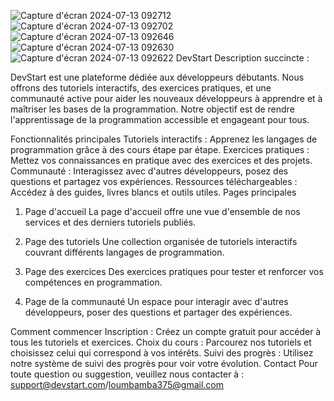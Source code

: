 ![Capture d'écran 2024-07-13 092712](https://github.com/user-attachments/assets/aead1e81-a407-4851-8dc8-20fbeaa94936)
![Capture d'écran 2024-07-13 092702](https://github.com/user-attachments/assets/e75b77e3-1475-4ab5-967d-3dc5f4e6e671)
![Capture d'écran 2024-07-13 092646](https://github.com/user-attachments/assets/35abf3dd-e241-4dd5-b8de-f9464c8c9c1e)
![Capture d'écran 2024-07-13 092630](https://github.com/user-attachments/assets/be7540bc-79dd-480c-b65e-c57db492ad49)
![Capture d'écran 2024-07-13 092622](https://github.com/user-attachments/assets/241843bc-b060-48c8-8f03-e125a576a577)
DevStart
Description succincte :

DevStart est une plateforme dédiée aux développeurs débutants. Nous offrons des tutoriels interactifs, des exercices pratiques, et une communauté active pour aider les nouveaux développeurs à apprendre et à maîtriser les bases de la programmation. Notre objectif est de rendre l'apprentissage de la programmation accessible et engageant pour tous.

Fonctionnalités principales
Tutoriels interactifs : Apprenez les langages de programmation grâce à des cours étape par étape.
Exercices pratiques : Mettez vos connaissances en pratique avec des exercices et des projets.
Communauté : Interagissez avec d'autres développeurs, posez des questions et partagez vos expériences.
Ressources téléchargeables : Accédez à des guides, livres blancs et outils utiles.
Pages principales
1. Page d'accueil
La page d'accueil offre une vue d'ensemble de nos services et des derniers tutoriels publiés.


2. Page des tutoriels
Une collection organisée de tutoriels interactifs couvrant différents langages de programmation.


3. Page des exercices
Des exercices pratiques pour tester et renforcer vos compétences en programmation.


4. Page de la communauté
Un espace pour interagir avec d'autres développeurs, poser des questions et partager des expériences.


Comment commencer
Inscription : Créez un compte gratuit pour accéder à tous les tutoriels et exercices.
Choix du cours : Parcourez nos tutoriels et choisissez celui qui correspond à vos intérêts.
Suivi des progrès : Utilisez notre système de suivi des progrès pour voir votre évolution.
Contact
Pour toute question ou suggestion, veuillez nous contacter à : support@devstart.com/loumbamba375@gmail.com

